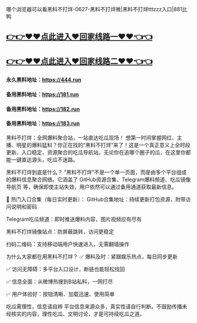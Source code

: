 哪个浏览器可以看黑料不打烊-0627-黑料不打烊微|黑料不打烊tttzzz入口|881比鸭

## [👉👉♥♥点此进入♥回家线路一♥♥👈👈](https://unpkg.com/182run/index.html)
## [👉👉♥♥点此进入♥回家线路二♥♥👈👈](https://unpkg.com/182-1run/index.html)

#### 永久黑料地址：https://444.run
#### 备用黑料地址：https://181.run
#### 备用黑料地址：https://182.run
#### 备用黑料地址：https://183.run

黑料不打烊：全网爆料聚合站，一站直达吃瓜现场！
想第一时间掌握网红、主播、明星的爆料猛料？你正在找的“黑料不打烊”来了！这是一个真正意义上全时段更新、入口稳定、资源聚合的吃瓜导航站，无论你在追哪个圈子的瓜，在这里你都能一键直达源头，吃瓜不迷路。

黑料不打烊到底是什么？
“黑料不打烊”不是一个单一页面，而是由多个平台组成的爆料信息聚合网络。它涵盖了 GitHub资源合集、Telegram爆料频道、吃瓜镜像导航页 等，确保即使主站失效，用户依然可以通过备用通道获取最新信息。

🔗 热门入口合集（每日实时更新）：
GitHub合集地址：持续更新打包资源，附带访问说明和密码

Telegram吃瓜频道：即时推送爆料内容，图片视频应有尽有

黑料不打烊镜像站点：防屏蔽跳转，访问更稳定

扫码二维码：支持移动端用户快速进入，无需翻墙操作

为什么大家都在用黑料不打烊？
✅ 爆料及时：紧跟娱乐热点，每日同步更新

✅ 访问无障碍：多平台入口设计，断链也能轻松找回

✅ 信息全面：从微博热搜到B站私料，一网打尽

✅ 用户体验好：按钮清晰、加载迅速、使用简单

吃瓜需理性，信息请自辨
平台信息来源众多，真实性请自行判断。不鼓励传播未经核实的内容，理性吃瓜、文明讨论，才是可持续吃瓜之道。













